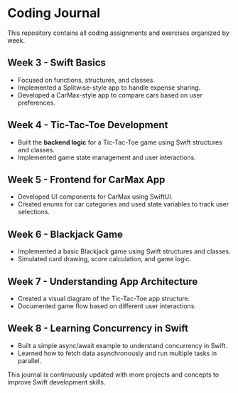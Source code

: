 # Coding Journal

This repository contains all coding assignments and exercises organized by week.

## **Week 3 - Swift Basics**  
- Focused on functions, structures, and classes.
- Implemented a Splitwise-style app to handle expense sharing.
- Developed a CarMax-style app to compare cars based on user preferences.

## **Week 4 - Tic-Tac-Toe Development**  
- Built the **backend logic** for a Tic-Tac-Toe game using Swift structures and classes.
- Implemented game state management and user interactions.

## **Week 5 - Frontend for CarMax App**  
- Developed UI components for CarMax using SwiftUI.
- Created enums for car categories and used state variables to track user selections.

## **Week 6 - Blackjack Game**  
- Implemented a basic Blackjack game using Swift structures and classes.
- Simulated card drawing, score calculation, and game logic.

## **Week 7 - Understanding App Architecture**  
- Created a visual diagram of the Tic-Tac-Toe app structure.
- Documented game flow based on different user interactions.

## **Week 8 - Learning Concurrency in Swift**  
- Built a simple async/await example to understand concurrency in Swift.
- Learned how to fetch data asynchronously and run multiple tasks in parallel.

This journal is continuously updated with more projects and concepts to improve Swift development skills.
